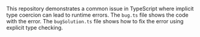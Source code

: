 This repository demonstrates a common issue in TypeScript where implicit type coercion can lead to runtime errors. The `bug.ts` file shows the code with the error. The `bugSolution.ts` file shows how to fix the error using explicit type checking.